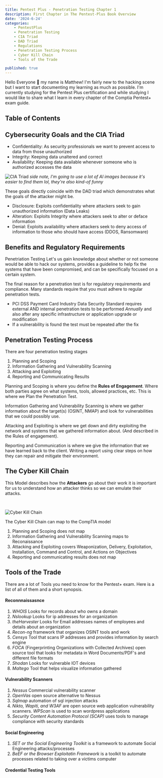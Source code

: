 ```yaml
---
title: Pentest Plus - Penetration Testing Chapter 1
description: First Chapter in The Pentest-Plus Book Overview
date: '2024-6-24'
categories:
    - PentestPlus
    - Penetration Testing
    - CIA Triad
    - DAD Triad
    - Regulations
    - Penetration Testing Process
    - Cyber Kill Chain
    - Tools of the Trade

published: true
---
```

Hello Everyone 👋 my name is Matthew!
I'm fairly new to the hacking scene but I want to start documenting my learning as much as possible. I'm currently studying for the Pentest Plus certification and while studying I would like to share what I learn in every chapter of the Comptia Pentest+ exam guide. 

## Table of Contents

## Cybersecurity Goals and the CIA Triad

- Confidentiality: As security professionals we want to prevent access to data from those unauthorized
- Integrity: Keeping data unaltered and correct
- Availability: Keeping data available whenever someone who is authorized accesses the data

![CIA Triad](CIA_Triad.png) 
*side note, I'm going to use a lot of AI images because it's easier to find them lol, they're also kind-of funny*

These goals directly coincide with the DAD triad which demonstrates what the goals of the attacker might be.

- Disclosure: Exploits confidentiality where attackers seek to gain unauthorized information (Data Leaks)
- Alteration: Exploits Integrity where attackers seek to alter or deface information 
- Denial: Exploits availability where attackers seek to deny access of information to those who should have access (DDOS, Ransomware)

## Benefits and Regulatory Requirements

Penetriation Testing Let's us gain knowledge about whether or not someone would be able to hack our systems, provides a guideline to help fix the systems that have been compromised, and can be specifically focused on a certain system. 

The final reason for a penetration test is for regulatory requirements and compliance. Many standards require that you must adhere to regular penetration tests. 

- PCI DSS Payment Card Industry Data Security Standard requires external AND internal penetration tests to be performed *Annually* and also after any specific infrastructure or application upgrade or modification
- If a vulnerability is found the test must be repeated after the fix

## Penetration Testing Process

There are four penetration testing stages

1. Planning and Scoping
2. Information Gathering and Vulnerability Scanning
3. Attacking and Exploiting
4. Reporting and Communicating Results

Planning and Scoping is where you define the **Rules of Engagement**. Where both parties agree on what systems, tools, allowed practices, etc. This is where we Plan the Penetration Test.

Information Gathering and Vulnerability Scanning is where we gather information about the target(s) (OSINT, NMAP) and look for vulnerabilities that we could possibly use. 

Attacking and Exploiting is where we get down and dirty exploiting the network and systems that we gathered information about. (And described in the Rules of engagement).

Reporting and Communication is where we give the information that we have learned back to the client. Writing a report using clear steps on how they can repair and mitigate their environment. 

## The Cyber Kill Chain

This Model describes how the **Attackers** go about their work it is important for us to understand how an attacker thinks so we can emulate their attacks. 

<br>

![Cyber Kill Chain](cyberkillchain.png) 

The Cyber Kill Chain can map to the CompTIA model

1. Planning and Scoping does not map
2. Information Gathering and Vulnerability Scanning maps to Reconaissance
3. Attacking and Exploiting covers Weaponization, Delivery, Exploitation, Installation, Command and Control, and Actions on Objectives
4. Reporting and communicating results does not map

## Tools of the Trade

There are a lot of Tools you need to know for the Pentest+ exam. Here is a list of all of them and a short synopsis.

<h4>Reconnnaissasnce</h4>

1. *WHOIS* Looks for records about who owns a domain
2. *Nslookup* Looks for ip addresses for an organization
3. *theHarvester* Looks for Email addresses names of employees and details about an organization
4. *Recon-ng* framework that organizes OSINT tools and work
5. *Censys* Tool that scans IP addresses and provides information by search engine
5. *FOCA* (Fingerprinting Organizations with Collected Archives) open source tool that looks for metadata in Word Documents/PDF's and different file formats
6. *Shodan* Looks for vulnerable IOT devices
7. *Maltego* Tool that helps visualize information gathered

<h4>Vulnerability Scanners</h4>

1. *Nessus* Commercial vulnerability scanner 
2. *OpenVas* open source alternative to Nessus
3. *Sqlmap* automation of sql injection attacks
4. *Nikto, Wapiti, and W3AF* are open source web application vulnerability scanners. *WPScan* is used to scan wordpress applications
5. *Security Content Automation Protocol (SCAP)* uses tools to manage compliance with security standards

<h4>Social Engineering</h4>

1. *SET or the Social Engineering Toolkit* is a framework to automate Social Engineering attacks/processes
2. *BeEF or the Browser Exploitatin Framework* is a toolkit to automate processes related to taking over a victims computer

<h4>Credential Testing Tools</h4>




